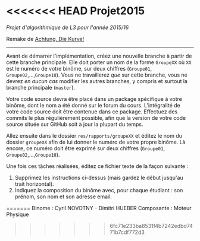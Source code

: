 <<<<<<< HEAD
Projet2015
=======
*Projet d'algorithmique de L3 pour l'année 2015/16*

Remake de [Achtung, Die Kurve!](https://en.wikipedia.org/wiki/Achtung,_die_Kurve!)

-----------------------------------------------------------------------

Avant de démarrer l'implémentation, créez une nouvelle branche à partir de cette branche principale. 
Elle doit porter un nom de la forme `GroupeXX` où `XX` est le numéro de votre binôme, sur deux chiffres (`Groupe01`, `Groupe02`,...,`Groupe10`). 
Vous ne travaillerez *que* sur cette branche, vous ne devrez *en aucun cas* modifier les autres branches, y compris et surtout la branche principale (`master`).

Votre code source devra être placé dans un package spécifique à votre binôme, dont le nom a été donné sur le forum du cours.
L'intégralité de votre code source doit être contenue dans ce package. Effectuez des commits le plus régulièrement possible,
afin que la version de votre code source située sur GitHub soit à jour la plupart du temps.

Allez ensuite dans le dossier `res/rapports/groupeXX` et éditez le nom du dossier `groupeXX` afin de lui donner le numéro de votre propre binôme. Là encore, ce numéro doit être exprimé sur deux chiffres (`Groupe01`, `Groupe02`,...,`Groupe10`).

Une fois ces tâches réalisées, éditez ce fichier texte de la façon suivante :
 1. Supprimez les instructions ci-dessus (mais gardez le début jusqu'au trait horizontal).
 2. Indiquez la composition du binôme avec, pour chaque étudiant : son prénom, son nom et son adresse email.

=======
Binome : 
Cyril NOVOTNY - Dimitri HUEBER
Composante : Moteur Physique
>>>>>>> 6fc71e233ba8531f4b7242edbd7471b7cdf772d3
